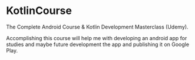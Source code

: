 # KotlinCourse

The Complete Android Course & Kotlin Development Masterclass (Udemy).

Accomplishing this course will help me with developing an android app for studies and maybe future development the app and publishing it on Google Play.
